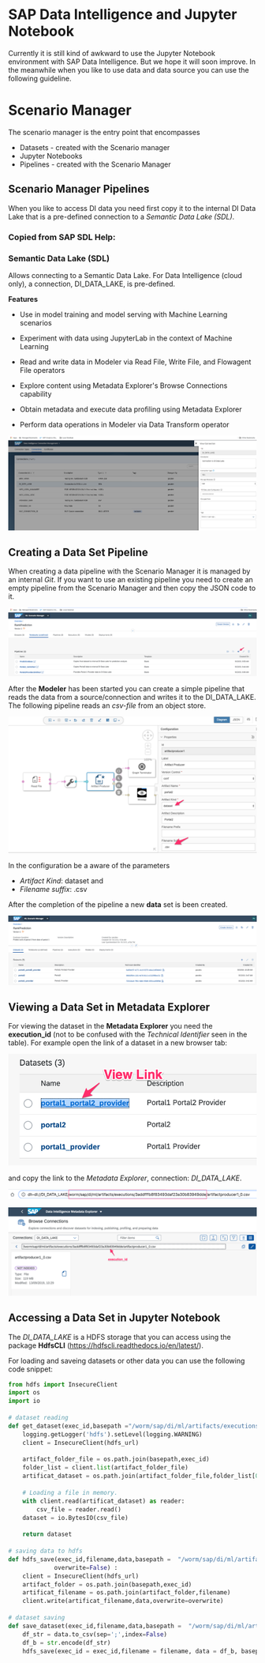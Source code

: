 # SAP Data Intelligence and Jupyter Notebook
Currently it is still kind of awkward to use the Jupyter Notebook environment with SAP Data Intelligence. But we hope it will soon improve. In the meanwhile when you like to use data and data source you can use the following guideline. 

# Scenario Manager 
The scenario manager is the entry point that encompasses 

* Datasets - created with the Scenario manager
* Jupyter Notebooks
* Pipelines - created with the Scenario Manager

## Scenario Manager Pipelines
When you like to access DI data you need first copy it to the internal DI Data Lake that is a pre-defined connection to a *Semantic Data Lake (SDL)*. 

### Copied from SAP SDL Help: 
### Semantic Data Lake (SDL)


Allows connecting to a Semantic Data Lake. For Data Intelligence (cloud only), a connection, DI\_DATA\_LAKE, is pre-defined.

**Features** 

* Use in model training and model serving with Machine Learning scenarios

* Experiment with data using JupyterLab in the context of Machine Learning

* Read and write data in Modeler via Read File, Write File, and Flowagent File operators

* Explore content using Metadata Explorer's Browse Connections capability

* Obtain metadata and execute data profiling using Metadata Explorer

* Perform data operations in Modeler via Data Transform operator

![Connection Page](./images/Connections_SDL.png)

## Creating a Data Set Pipeline

When creating a data pipeline with the Scenario Manager it is managed by an internal *Git*. If you want to use an existing pipeline you need to create an empty pipeline from the Scenario Manager and then copy the JSON code to it. 

![Connection Page](./images/SM_CreatePipeline.png)

After the **Modeler** has been started you can create a simple pipeline that reads the data from a source/connection and writes it to the DI\_DATA\_LAKE. The following pipeline reads an *csv-file* from an object store. 

![Connection Page](./images/Pipeline.png)

In the configuration be a aware of the parameters

* *Artifact Kind*: dataset and 
* *Filename suffix*: .csv

After the completion of the pipeline a new **data** set is been created. 

![Connection Page](./images/SM_Dataset.png)

## Viewing a Data Set in Metadata Explorer

For viewing the dataset in the **Metadata Explorer** you need the **execution_id** (not to be confused with the *Technical Identifier* seen in the table). For example open the link of a dataset in a new browser tab: 

 ![link_dataset](./images/link_dataset.png)
  
and copy the link to the *Metadata Explorer*, connection: *DI\_DATA\_LAKE*.

![artifactlink](./images/artifact_link.png)

![dataset_metadata_explorer](./images/dataset_metadata_explorer.png)


## Accessing a Data Set in Jupyter Notebook
The *DI\_DATA\_LAKE* is a HDFS storage that you can access using the package **HdfsCLI** (https://hdfscli.readthedocs.io/en/latest/).

For loading and saveing datasets or other data you can use the following code snippet: 

```  python
from hdfs import InsecureClient
import os
import io

# dataset reading 
def get_dataset(exec_id,basepath ="/worm/sap/di/ml/artifacts/executions/",hdfs_url = 'http://datalake:50070' ) :
    logging.getLogger('hdfs').setLevel(logging.WARNING)
    client = InsecureClient(hdfs_url)
    
    artifact_folder_file = os.path.join(basepath,exec_id)
    folder_list = client.list(artifact_folder_file)
    artificat_dataset = os.path.join(artifact_folder_file,folder_list[0])
    
    # Loading a file in memory.
    with client.read(artificat_dataset) as reader:
        csv_file = reader.read()
    dataset = io.BytesIO(csv_file)
    
    return dataset

# saving data to hdfs
def hdfs_save(exec_id,filename,data,basepath =  "/worm/sap/di/ml/artifacts/executions/",hdfs_url = 'http://datalake:50070',\
             overwrite=False) :
    client = InsecureClient(hdfs_url)
    artifact_folder = os.path.join(basepath,exec_id)
    artificat_filename = os.path.join(artifact_folder,filename)
    client.write(artificat_filename,data,overwrite=overwrite)
    
# dataset saving 
def save_dataset(exec_id,filename,data,basepath =  "/worm/sap/di/ml/artifacts/executions/",hdfs_url = 'http://datalake:50070') :
    df_str = data.to_csv(sep=';',index=False)
    df_b = str.encode(df_str)
    hdfs_save(exec_id = exec_id,filename = filename, data = df_b, basepath = basepath, hdfs_url = hdfs_url)

```





